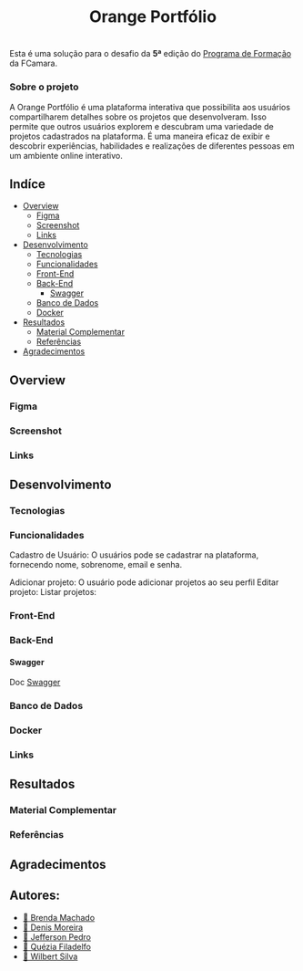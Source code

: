 <div style="text-align: center; font-weight: bold;">
  
# Orange Portfólio

</div>
  
#

Esta é uma solução para o desafio da **5ª** edição do [Programa de Formação](https://tech.orangejuice.com.br/programadeformacao) da FCamara.

### Sobre o projeto

A Orange Portfólio é uma plataforma interativa que possibilita aos usuários compartilharem detalhes sobre os projetos que desenvolveram. Isso permite que outros usuários explorem e descubram uma variedade de projetos cadastrados na plataforma. É uma maneira eficaz de exibir e descobrir experiências, habilidades e realizações de diferentes pessoas em um ambiente online interativo.

## Indíce

- [Overview](#overview)
  - [Figma](#figma)
  - [Screenshot](#screenshot)
  - [Links](#links)
- [Desenvolvimento](#desenvolvimento)
  - [Tecnologias](#tecnologias)
  - [Funcionalidades](#funcionalidades)
  - [Front-End](#front-end)
  - [Back-End](#back-end)
    - [Swagger](#swagger)
  - [Banco de Dados](#banco-de-dados)
  - [Docker](#docker)
- [Resultados](#resultados)
  - [Material Complementar](#material-complementar)
  - [Referências](#referencias)
- [Agradecimentos](#agradecimentos)

## Overview
### Figma
### Screenshot
### Links

## Desenvolvimento
### Tecnologias
### Funcionalidades
Cadastro de Usuário: O usuários pode se cadastrar na plataforma, fornecendo nome, sobrenome, email e senha.

Adicionar projeto: O usuário pode adicionar projetos ao seu perfil
Editar projeto:
Listar projetos: 

### Front-End
### Back-End
#### Swagger
Doc [Swagger](https://op-app-jrdxq.ondigitalocean.app/swagger-ui/index.html#/)
### Banco de Dados
### Docker
### Links
## Resultados
### Material Complementar
### Referências
## Agradecimentos

## **Autores:**
- [🍊 Brenda Machado](https://github.com/brenddamachado)  
- [🍊 Denis Moreira](https://github.com/Denis-moreira98)  
- [🍊 Jefferson Pedro](https://github.com/Jefferson-Pedro) 
- [🍊 Quézia Filadelfo](https://github.com/queziafiladelfo)   
- [🍊 Wilbert Silva](https://github.com/WilbertSilva)  
